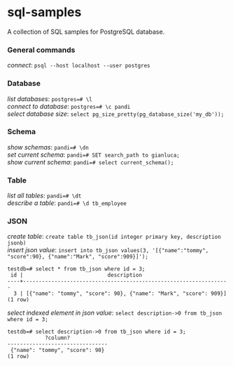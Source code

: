 # sql-samples
A collection of SQL samples for PostgreSQL database.

### General commands
_connect_: `psql --host localhost --user postgres`  

### Database
_list databases_: `postgres=# \l`  
_connect to database_: `postgres=# \c pandi`  
_select database size_: `select pg_size_pretty(pg_database_size('my_db'));`

### Schema
_show schemas_: `pandi=# \dn`  
_set current schema_: `pandi=# SET search_path to gianluca;`  
_show current schema_: `pandi=# select current_schema();`  

### Table
_list all tables_: `pandi=# \dt`  
_describe a table_: `pandi=# \d tb_employee`

### JSON
_create table_: `create table tb_json(id integer primary key, description jsonb)`  
_insert json value_: `insert into tb_json values(3, '[{"name":"tommy", "score":90}, {"name":"Mark", "score":909}]');`  
```
testdb=# select * from tb_json where id = 3;
 id |                           description
----+------------------------------------------------------------------
  3 | [{"name": "tommy", "score": 90}, {"name": "Mark", "score": 909}]
(1 row)
```
_select indexed element in json value_: `select description->0 from tb_json where id = 3;`
```
testdb=# select description->0 from tb_json where id = 3;
            ?column?
--------------------------------
 {"name": "tommy", "score": 90}
(1 row)
```
